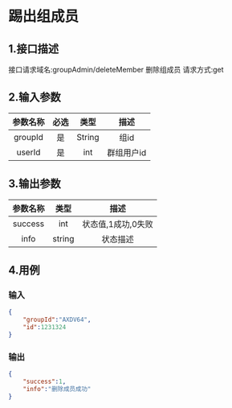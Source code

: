 # 踢出组成员

## 1.接口描述

接口请求域名:groupAdmin/deleteMember
删除组成员
请求方式:get

## 2.输入参数

| 参数名称  | 必选  |  类型  |         描述         |
| :-------: | :---: | :----: | :------------------: |
| groupId | 是 | String | 组id |
| userId | 是 | int | 群组用户id |

## 3.输出参数

|  参数名称  |  类型  |         描述         |
| :-------: | :----: | :------------------: |
| success | int | 状态值,1成功,0失败 |
| info | string | 状态描述 |

## 4.用例

### 输入

```json
{
    "groupId":"AXDV64",
    "id":1231324
}
```

### 输出

```json
{
    "success":1,
    "info":"删除成员成功"
}
```
